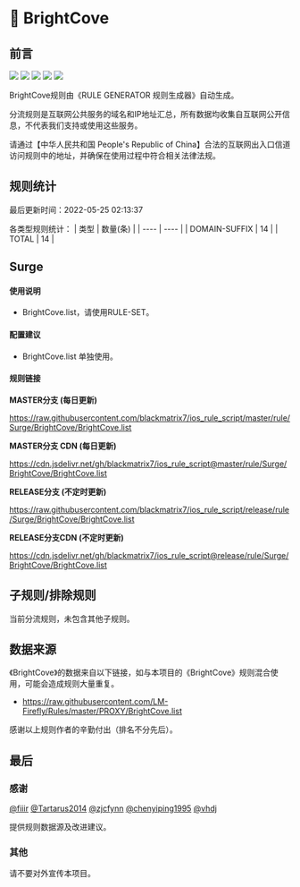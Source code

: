 # 🧸 BrightCove

## 前言

![](https://shields.io/badge/-移除重复规则-ff69b4) ![](https://shields.io/badge/-DOMAIN与DOMAIN--SUFFIX合并-green) ![](https://shields.io/badge/-DOMAIN--SUFFIX间合并-critical) ![](https://shields.io/badge/-DOMAIN--SUFFIX与DOMAIN--KEYWORD合并-blue) ![](https://shields.io/badge/-IP--CIDR(6)合并-blueviolet) 

BrightCove规则由《RULE GENERATOR 规则生成器》自动生成。

分流规则是互联网公共服务的域名和IP地址汇总，所有数据均收集自互联网公开信息，不代表我们支持或使用这些服务。

请通过【中华人民共和国 People's Republic of China】合法的互联网出入口信道访问规则中的地址，并确保在使用过程中符合相关法律法规。

## 规则统计

最后更新时间：2022-05-25 02:13:37

各类型规则统计：
| 类型 | 数量(条)  | 
| ---- | ----  |
| DOMAIN-SUFFIX | 14  | 
| TOTAL | 14  | 


## Surge 

#### 使用说明
- BrightCove.list，请使用RULE-SET。

#### 配置建议
- BrightCove.list 单独使用。

#### 规则链接
**MASTER分支 (每日更新)**

https://raw.githubusercontent.com/blackmatrix7/ios_rule_script/master/rule/Surge/BrightCove/BrightCove.list

**MASTER分支 CDN (每日更新)**

https://cdn.jsdelivr.net/gh/blackmatrix7/ios_rule_script@master/rule/Surge/BrightCove/BrightCove.list

**RELEASE分支 (不定时更新)**

https://raw.githubusercontent.com/blackmatrix7/ios_rule_script/release/rule/Surge/BrightCove/BrightCove.list

**RELEASE分支CDN (不定时更新)**

https://cdn.jsdelivr.net/gh/blackmatrix7/ios_rule_script@release/rule/Surge/BrightCove/BrightCove.list

## 子规则/排除规则


当前分流规则，未包含其他子规则。

## 数据来源

《BrightCove》的数据来自以下链接，如与本项目的《BrightCove》规则混合使用，可能会造成规则大量重复。

- https://raw.githubusercontent.com/LM-Firefly/Rules/master/PROXY/BrightCove.list


感谢以上规则作者的辛勤付出（排名不分先后）。

## 最后

### 感谢

[@fiiir](https://github.com/fiiir) [@Tartarus2014](https://github.com/Tartarus2014) [@zjcfynn](https://github.com/zjcfynn) [@chenyiping1995](https://github.com/chenyiping1995) [@vhdj](https://github.com/vhdj)

提供规则数据源及改进建议。

### 其他

请不要对外宣传本项目。